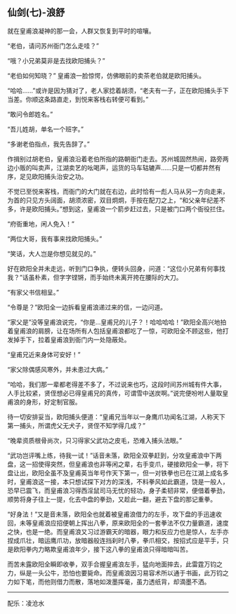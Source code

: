 ## 仙剑(七)-浪舒 ##

就在皇甫浪凝神的那一会，人群又恢复到平时的喧嚷。

“老伯，请问苏州衙门怎么走哇？”

“哦？小兄弟莫非是去找欧阳捕头？”

“老伯如何知晓？” 皇甫浪一脸惊愕，仿佛眼前的卖茶老伯就是欧阳捕头。

“哈哈……”或许是因为猜对了，老人家捻着胡须，“老夫有一子，正在欧阳捕头手下当差。你顺这条路直走，到悦来客栈右转便可看到。”

“敢问令郎姓名。”

“吾儿姓胡，单名一个班字。”

“多谢老伯指点，我先告辞了。”

 

作揖别过胡老伯，皇甫浪沿着老伯所指的路朝衙门走去。苏州城固然热闹，路旁两边小贩的叫卖声，江湖卖艺的吆喝声，运货的马车轱辘声……只是一切都井然有序，足见欧阳捕头治安之功。

 

不觉已至悦来客栈，而衙门的大门就在右边，此时恰有一彪人马从另一方向走来，为首的只见方头阔面，胡须浓密，双目炯炯，手按在配刀之上，“和父亲年纪差不多，许是欧阳捕头。”想到这，皇甫浪一个箭步赶过去，只是被门口两个衙役拦住。

 

“府衙重地，闲人免入！”

“两位大哥，我有事来找欧阳捕头。”

“笑话，大人岂是你想见就见的。”

好在欧阳全并未走远，听到门口争执，便转头回身，问道：“这位小兄弟有何事找我？”话虽朴素，但字字铿锵，而手始终未离开挎在腰际的大刀。

“有家父书信相呈。”

“令尊是？”欧阳全一边拆看皇甫浪递过来的信，一边问道。

“家父是”没等皇甫浪说完，“你是…皇甫兄的儿子？！哈哈哈哈！”欧阳全高兴地拍着皇甫浪的肩膀，让在场所有人包括皇甫浪都吃了一惊，可欧阳全不顾这些，他打发掉手下，拉着皇甫浪到衙门内一处隐蔽处。

“皇甫兄近来身体可安好！”

“家父除偶感风寒外，并未患过大病。”

“哈哈，我们那一辈都老得差不多了，不过说来也巧，这段时间苏州城有件大事，人手比较紧，贤侄想必已得皇甫兄的真传，可谓雪中送炭啊。”说完便吩咐人量取皇甫浪的身形，好定制官服。

 

待一切安排妥当，欧阳捕头便道：“皇甫兄当年以一身鹰爪功闻名江湖，人称天下第一捕头，所谓虎父无犬子，贤侄不知学得几成？”

“晚辈资质根骨尚次，只习得家父武功之皮毛，恐难入捕头法眼。”

 

“武功岂评嘴上练，待我一试！”话音未落，欧阳全双拳赶到，分攻皇甫浪中下两盘，这一招使得突然，但皇甫浪也非等闲之辈，右手变爪，硬接欧阳全一拳，将下盘让出，欧阳全虽不及皇甫英当年号作天下第一，但一对铁拳也已在江湖上成名多时，皇甫浪这一接，本只想试探下对方的深浅，不料拳风如此霸道，饶是一般人，恐早已震飞，而皇甫浪习得西淫鼠司马无忧的轻功，身子柔韧非常，便借着拳劲，顺势将身子往上一提，化去中盘的拳劲，又趁此一翻，避去下盘的那记重拳。

 

“好身法！”又是音未落，欧阳全也就着被皇甫浪借力的左手，攻下盘的手迅速收回，未等皇甫浪应招便朝上挥出八拳，原来欧阳全的一套拳法不仅力量霸道，速度之快，也是一绝。而皇甫浪又习过游霸天的暗器，眼力和反应力也是惊人，左手亦捏成爪壮，暗运鹰爪功，放暗器般连挡刹时八拳，拳爪相交，按招式应是平手，只是欧阳拳内力略欺皇甫浪年少，接下这八拳的皇甫浪只得暗暗叫苦。

 

而苦未露欧阳全瞬即收拳，双手合握皇甫浪左手，猛向地面摔去，此雷霆万钧之力，纵是一头公牛，恐怕也要毙命。而皇甫浪因习易容术所以通于书画，此万钧之力如下笔，而他则借力而散，落地如泼墨挥毫，虽力透纸背，却滴墨不洒。 

---
配乐：凌沧水
 


